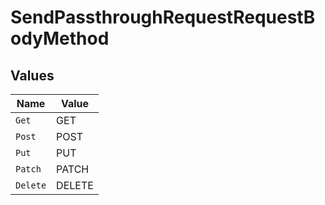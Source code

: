 # SendPassthroughRequestRequestBodyMethod


## Values

| Name     | Value    |
| -------- | -------- |
| `Get`    | GET      |
| `Post`   | POST     |
| `Put`    | PUT      |
| `Patch`  | PATCH    |
| `Delete` | DELETE   |